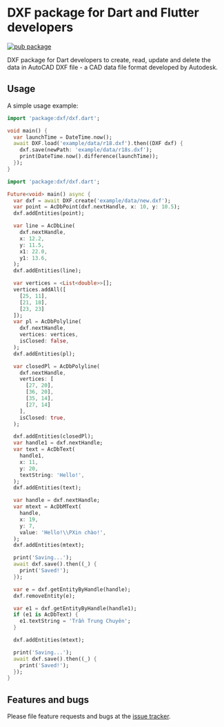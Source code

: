 # DXF package for Dart and Flutter developers
[![pub package](https://img.shields.io/pub/v/dxf.svg)](https://pub.dartlang.org/packages/dxf)

DXF package for Dart developers to create, read, update and delete the data in AutoCAD DXF file - a CAD data file format developed by Autodesk.

## Usage

A simple usage example:

```dart
import 'package:dxf/dxf.dart';

void main() {
  var launchTime = DateTime.now();
  await DXF.load('example/data/r18.dxf').then((DXF dxf) {
    dxf.save(newPath: 'example/data/r18s.dxf');
    print(DateTime.now().difference(launchTime));
  });
}
```

```dart
import 'package:dxf/dxf.dart';

Future<void> main() async {
  var dxf = await DXF.create('example/data/new.dxf');
  var point = AcDbPoint(dxf.nextHandle, x: 10, y: 10.5);
  dxf.addEntities(point);

  var line = AcDbLine(
    dxf.nextHandle,
    x: 12.2,
    y: 11.5,
    x1: 22.0,
    y1: 13.6,
  );
  dxf.addEntities(line);

  var vertices = <List<double>>[];
  vertices.addAll([
    [25, 11],
    [21, 18],
    [23, 23]
  ]);
  var pl = AcDbPolyline(
    dxf.nextHandle,
    vertices: vertices,
    isClosed: false,
  );
  dxf.addEntities(pl);

  var closedPl = AcDbPolyline(
    dxf.nextHandle,
    vertices: [
      [27, 20],
      [36, 20],
      [35, 14],
      [27, 14]
    ],
    isClosed: true,
  );

  dxf.addEntities(closedPl);
  var handle1 = dxf.nextHandle;
  var text = AcDbText(
    handle1,
    x: 11,
    y: 20,
    textString: 'Hello!',
  );
  dxf.addEntities(text);

  var handle = dxf.nextHandle;
  var mtext = AcDbMText(
    handle,
    x: 19,
    y: 7,
    value: 'Hello!\\PXin chào!',
  );
  dxf.addEntities(mtext);

  print('Saving...');
  await dxf.save().then((_) {
    print('Saved!');
  });

  var e = dxf.getEntityByHandle(handle);
  dxf.removeEntity(e);

  var e1 = dxf.getEntityByHandle(handle1);
  if (e1 is AcDbText) {
    e1.textString = 'Trần Trung Chuyên';
  }

  dxf.addEntities(mtext);

  print('Saving...');
  await dxf.save().then((_) {
    print('Saved!');
  });
}
```

## Features and bugs

Please file feature requests and bugs at the [issue tracker][tracker].

[tracker]: https://github.com/chuyentt/dxf/issues
